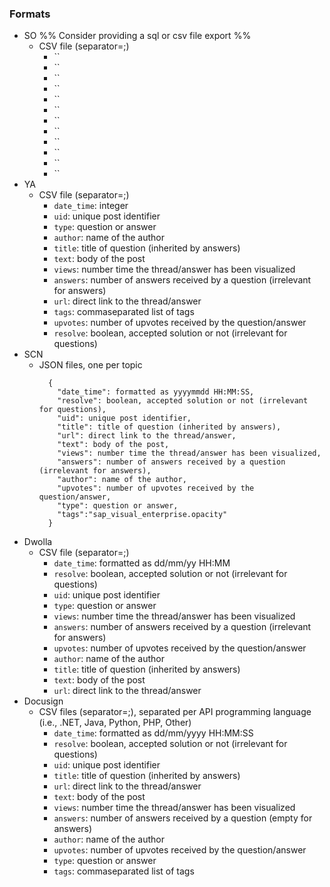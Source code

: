 
### Formats
 * SO %% Consider providing a sql or csv file export %%
   * CSV file (separator=;)
     * ``
     * ``
     * ``
     * ``
     * ``
     * ``
     * ``
     * ``
     * ``
     * ``
     * ``
     * ``
 * YA
   * CSV file (separator=;)
     * `date_time`: integer
     * `uid`: unique post identifier
     * `type`: question or answer
     * `author`: name of the author
     * `title`: title of question (inherited by answers)
     * `text`: body of the post
     * `views`: number time the thread/answer has been visualized
     * `answers`: number of answers received by a question (irrelevant for answers)
     * `url`: direct link to the thread/answer
     * `tags`: commaseparated list of tags
     * `upvotes`: number of upvotes received by the question/answer
     * `resolve`: boolean, accepted solution or not (irrelevant for questions)
 * SCN
   * JSON files, one per topic
     ``` 
       {  
         "date_time": formatted as yyyymmdd HH:MM:SS,
         "resolve": boolean, accepted solution or not (irrelevant for questions),
         "uid": unique post identifier,
         "title": title of question (inherited by answers),
         "url": direct link to the thread/answer,
         "text": body of the post,
         "views": number time the thread/answer has been visualized,
         "answers": number of answers received by a question (irrelevant for answers),
         "author": name of the author,
         "upvotes": number of upvotes received by the question/answer,
         "type": question or answer,
         "tags":"sap_visual_enterprise.opacity"
       } 
     ```
 * Dwolla
   * CSV file (separator=;)
     * `date_time`: formatted as dd/mm/yy HH:MM
     * `resolve`: boolean, accepted solution or not (irrelevant for questions)
     * `uid`: unique post identifier
     * `type`: question or answer
     * `views`: number time the thread/answer has been visualized
     * `answers`: number of answers received by a question (irrelevant for answers)
     * `upvotes`: number of upvotes received by the question/answer
     * `author`: name of the author
     * `title`: title of question (inherited by answers)
     * `text`: body of the post
     * `url`: direct link to the thread/answer
 * Docusign
   * CSV files (separator=;), separated per API programming language (i.e., .NET, Java, Python, PHP, Other)
     * `date_time`: formatted as dd/mm/yyyy HH:MM:SS
     * `resolve`: boolean, accepted solution or not (irrelevant for questions)
     * `uid`: unique post identifier
     * `title`: title of question (inherited by answers)
     * `url`: direct link to the thread/answer
     * `text`: body of the post
     * `views`: number time the thread/answer has been visualized
     * `answers`: number of answers received by a question (empty for answers)
     * `author`: name of the author
     * `upvotes`: number of upvotes received by the question/answer
     * `type`: question or answer
     * `tags`: commaseparated list of tags
